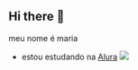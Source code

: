 ## Hi there 👋

meu nome é maria
- estou estudando na [Alura](https://www.alura.com.br)
![](https://tenor.com/gf3fXRoHbHF.gif)
